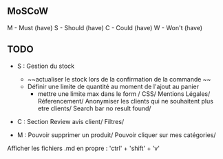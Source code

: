## MoSCoW

M - Must (have)
S - Should (have)
C - Could (have)
W - Won't (have)

## TODO

- S : Gestion du stock
    - ~~actualiser le stock lors de la confirmation de la commande ~~
    - Définir une limite de quantité au moment de l'ajout au panier
        - mettre une limite max dans le form
/
      CSS/
      Mentions Légales/
      Réferencement/
      Anonymiser les clients qui ne souhaitent plus etre clients/
      Search bar no result found/

- C : Section Review avis client/
      Filtres/

- M : Pouvoir supprimer un produit/
      Pouvoir cliquer sur mes catégories/
      


Afficher les fichiers .md en propre : 'ctrl' + 'shift' + 'v'
